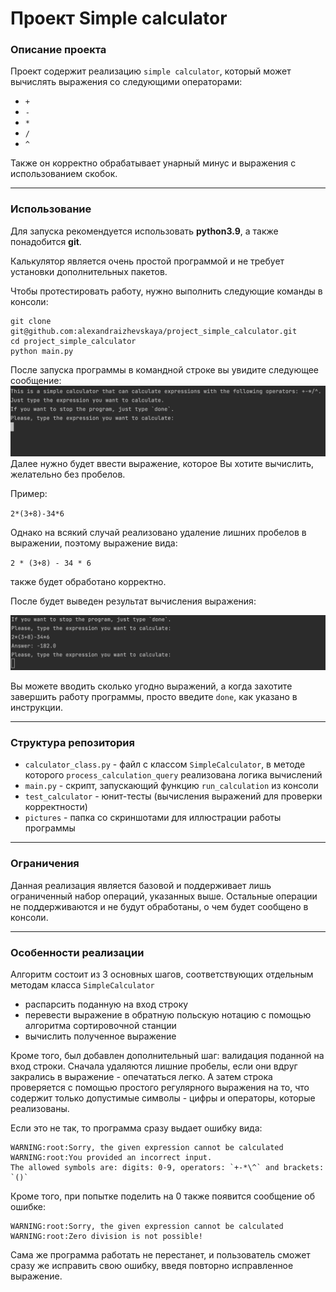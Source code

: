 # Проект Simple calculator

### Описание проекта
Проект содержит реализацию `simple calculator`, который может вычислять
выражения со следующими операторами:
+ `+`
+ `-`
+ `*`
+ `/`
+ `^`

Также он корректно обрабатывает унарный минус и выражения с использованием скобок.

------------
### Использование

Для запуска рекомендуется использовать **python3.9**, а также понадобится **git**.

Калькулятор является очень простой программой и не требует установки дополнительных пакетов.

Чтобы протестировать работу, нужно выполнить следующие команды в консоли:

```commandline
git clone git@github.com:alexandraizhevskaya/project_simple_calculator.git
cd project_simple_calculator
python main.py
```

После запуска программы в командной строке вы увидите следующее сообщение:
![Пример работы калькулятора](pictures/pic1.png)
Далее нужно будет ввести выражение, которое Вы хотите вычислить, желательно без пробелов.

Пример:

`2*(3+8)-34*6`

Однако на всякий случай реализовано удаление лишних пробелов в выражении, поэтому выражение вида: 

`2 * (3+8) - 34 * 6`

также будет обработано корректно.

После будет выведен результат вычисления выражения:

![Пример работы калькулятора](pictures/pic2.png)


Вы можете вводить сколько угодно выражений, а когда захотите завершить работу программы, 
просто введите `done`, как указано в инструкции.

----------------
### Структура репозитория
* `calculator_class.py` - файл с классом `SimpleCalculator`, в методе которого `process_calculation_query` реализована логика вычислений
* `main.py` - скрипт, запускающий функцию `run_calculation` из консоли
* `test_calculator` - юнит-тесты (вычисления выражений для проверки корректности)
* `pictures` - папка со скриншотами для иллюстрации работы программы

------------
### Ограничения 

Данная реализация является базовой и поддерживает лишь ограниченный набор операций, указанных выше.
Остальные операции не поддерживаются и не будут обработаны, о чем будет сообщено в консоли.

----------------
### Особенности реализации

Алгоритм состоит из 3 основных шагов, соответствующих 
отдельным методам класса `SimpleCalculator`
+ распарсить поданную на вход строку
+ перевести выражение в обратную польскую нотацию с помощью алгоритма сортировочной станции
+ вычислить полученное выражение

Кроме того, был добавлен дополнительный шаг: валидация поданной на вход строки.
Сначала удаляются лишние пробелы, если они вдруг закрались в выражение - опечататься легко. 
А затем строка проверяется с помощью простого регулярного выражения на то, что содержит только допустимые символы - 
цифры и операторы, которые реализованы.

Если это не так, то программа сразу выдает ошибку вида:

```
WARNING:root:Sorry, the given expression cannot be calculated
WARNING:root:You provided an incorrect input.
The allowed symbols are: digits: 0-9, operators: `+-*\^` and brackets: `()`
```

Кроме того, при попытке поделить на 0 также появится сообщение об ошибке:
```
WARNING:root:Sorry, the given expression cannot be calculated
WARNING:root:Zero division is not possible!
```

Сама же программа работать не перестанет, и пользователь сможет сразу
же исправить свою ошибку, введя повторно исправленное выражение.




